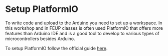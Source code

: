 # Setup PlatformIO

To write code and upload to the Arduino you need to set up a workspace.
In this workshop and in FEUP classes is often used PlatformIO that offers more features than Arduino IDE and is a good tool to develop to various types of microcontrollers besides Arduino.

To setup PlatformIO follow the official guide [here](https://platformio.org).